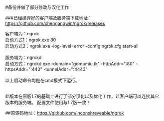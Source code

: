 #备份并做了部分修改与汉化工作

###已经编译好的客户端及服务端下载地址：https://github.com/chengangwin/ngrok/releases

客户端为：ngrok</br>
启动方式1：ngrok.exe 80</br>
启动方式2：ngrok.exe -log-level=error -config ngrok.cfg start-all</br></br>
服务端为：ngrokd</br>
启动方式：ngrokd.exe -domain="gdmpmiu.tk" -httpAddr=":80" -httpsAddr=":443" -tunnelAddr=":4443"</br></br>
以上启动命令均是在cmd模式下运行。</br></br>

此版本在原版1.7的基础上进行了部分汉化以及优化工作，让客户端可以连接其它版本的服务端。
配置文件使用与1.7版一致！


##原源码地址：https://github.com/inconshreveable/ngrok
